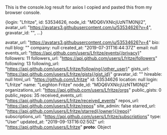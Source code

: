 This is the console.log result for axios
I copied and pasted this from my browser console.

{login: "Lfritze", id: 53534626, node_id: "MDQ6VXNlcjUzNTM0NjI2", avatar_url: "https://avatars3.githubusercontent.com/u/53534626?v=4", gravatar_id: "", …}


avatar_url: "https://avatars3.githubusercontent.com/u/53534626?v=4"
bio: null
blog: ""
company: null
created_at: "2019-07-31T16:44:37Z"
email: null
events_url: "https://api.github.com/users/Lfritze/events{/privacy}"
followers: 11
followers_url: "https://api.github.com/users/Lfritze/followers"
following: 13
following_url: "https://api.github.com/users/Lfritze/following{/other_user}"
gists_url: "https://api.github.com/users/Lfritze/gists{/gist_id}"
gravatar_id: ""
hireable: null
html_url: "https://github.com/Lfritze"
id: 53534626
location: null
login: "Lfritze"
name: "Leighton Fritze"
node_id: "MDQ6VXNlcjUzNTM0NjI2"
organizations_url: "https://api.github.com/users/Lfritze/orgs"
public_gists: 0
public_repos: 35
received_events_url: "https://api.github.com/users/Lfritze/received_events"
repos_url: "https://api.github.com/users/Lfritze/repos"
site_admin: false
starred_url: "https://api.github.com/users/Lfritze/starred{/owner}{/repo}"
subscriptions_url: "https://api.github.com/users/Lfritze/subscriptions"
type: "User"
updated_at: "2019-09-13T16:02:50Z"
url: "https://api.github.com/users/Lfritze"
__proto__: Object

<!-- <div class="card">
  <img src={image url of user} />
  <div class="card-info">
    <h3 class="name">{users name}</h3>
    <p class="username">{users user name}</p>
    <p>Location: {users location}</p>
    <p>Profile:  
      <a href={address to users github page}>{address to users github page}</a>
    </p>
    <p>Followers: {users followers count}</p>
    <p>Following: {users following count}</p>
    <p>Bio: {users bio}</p>
  </div>
</div> -->

